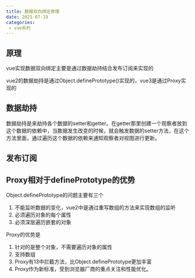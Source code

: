 ```yaml
---
title: 数据双向绑定原理
date: 2021-07-19
categories: 
 - vue系列
---
```


## 原理
vue实现数据双向绑定主要是通过数据劫持结合发布订阅来实现的

vue2的数据劫持是通过Object.definePrototype()实现的，vue3是通过Proxy实现的
## 数据劫持
数据劫持是来劫持各个数据的setter和getter。在getter那里创建一个观察者放到这个数据的依赖中，当数据发生改变的时候，就会触发数据的setter方法，在这个方法里面，通过遍历这个数据的依赖来通知观察者对视图进行更新。

## 发布订阅

## Proxy相对于definePrototype的优势
Object.definePrototype的问题主要有三个
1. 不能监听数据的变化，vue2中是通过重写数组的方法来实现数组的监听
2. 必须遍历对象的每个属性
3. 必须深层遍历嵌套的对象

Proxy的优势是
1. 针对的是整个对象，不需要遍历对象的属性
2. 支持数组
3. Proxy有13中拦截方法，比Object.definePrototype更加丰富
4. Proxy作为新标准，受到浏览器厂商的重点关注和性能优化。


